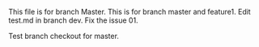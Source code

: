 This file is for branch Master.
This is for branch master and feature1.
Edit test.md in branch dev.
Fix the issue 01.

Test branch checkout for master.
